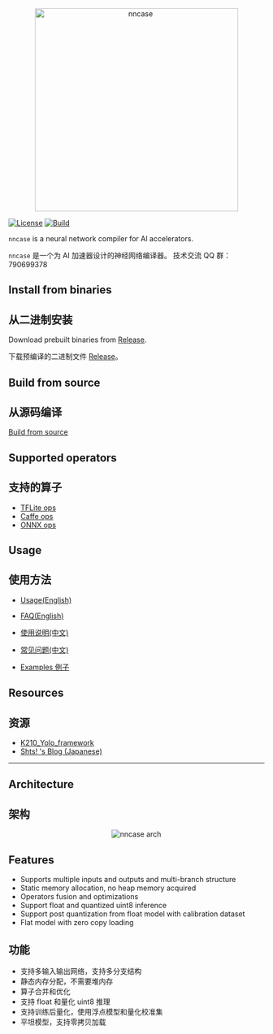 <div align="center">
<img src="docs/logo.png" width="400" alt="nncase" />
</div>

[![License](https://img.shields.io/badge/license-Apache%202-blue)](https://raw.githubusercontent.com/kendryte/nncase/master/LICENSE) 
[![Build](https://github.com/kendryte/nncase/actions/workflows/build.yml/badge.svg)](https://github.com/kendryte/nncase/actions/workflows/build.yml)

`nncase` is a neural network compiler for AI accelerators.

`nncase` 是一个为 AI 加速器设计的神经网络编译器。
技术交流 QQ 群：790699378

## Install from binaries
## 从二进制安装

Download prebuilt binaries from [Release](https://github.com/kendryte/nncase/releases).

下载预编译的二进制文件 [Release](https://github.com/kendryte/nncase/releases)。

## Build from source
## 从源码编译

[Build from source](./docs/build.md)

## Supported operators
## 支持的算子

- [TFLite ops](./docs/tflite_ops.md)
- [Caffe ops](./docs/caffe_ops.md)
- [ONNX ops](./docs/onnx_ops.md)

## Usage
## 使用方法

- [Usage(English)](./docs/USAGE_EN.md)
- [FAQ(English)](./docs/FAQ_EN.md)
- [使用说明(中文)](./docs/USAGE_ZH.md)
- [常见问题(中文)](./docs/FAQ_ZH.md)


- [Examples 例子](./examples)

## Resources
## 资源

- [K210_Yolo_framework](https://github.com/zhen8838/K210_Yolo_framework)
- [Shts! 's Blog (Japanese)](https://www.shtsno24.tokyo/2020/03/nncase-v020.html)

---

## Architecture
## 架构

<div align="center">
<img src="docs/arch.png" alt="nncase arch" />
</div>

## Features

- Supports multiple inputs and outputs and multi-branch structure
- Static memory allocation, no heap memory acquired
- Operators fusion and optimizations
- Support float and quantized uint8 inference
- Support post quantization from float model with calibration dataset
- Flat model with zero copy loading

## 功能

- 支持多输入输出网络，支持多分支结构
- 静态内存分配，不需要堆内存
- 算子合并和优化
- 支持 float 和量化 uint8 推理
- 支持训练后量化，使用浮点模型和量化校准集
- 平坦模型，支持零拷贝加载
